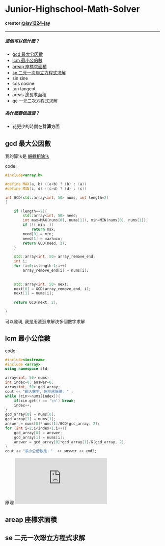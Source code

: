 # Junior-Highschool-Math-Solver
#### creator [@jay1224-jay](https://github.com/jay1224-jay)
------
##### 這個可以做什麼？
- [gcd 最大公因數](#gcd-最大公因數)
- [lcm 最小公倍數](#lcm-最小公倍數)
- [areap 座標求面積](#areap-座標求面積)
- [se 二元一次聯立方程式求解](#se-二元一次聯立方程式求解)
- sin sine
- cos cosine
- tan tangent
- areas 邊長求面積
- qe 一元二次方程式求解

##### 為什麼要做這個？
- 花更少的時間在**計算**方面

## gcd 最大公因數
我的算法是 [輾轉相除法](https://zh.wikipedia.org/wiki/%E8%BC%BE%E8%BD%89%E7%9B%B8%E9%99%A4%E6%B3%95)

code: 
```c++
#include<array.h>

#define MAX(a, b) ((a<b) ? (b) : (a))
#define MIN(c, d) ((c>d) ? (d) : (c))

int GCD(std::array<int, 50> nums, int length=2)
{

    if (length==2){
        std::array<int, 50> need;
        int max=MAX(nums[0], nums[1]), min=MIN(nums[0], nums[1]);
        if (!( min  ))
            return max;
        need[0] = min;
        need[1] = max%min;
        return GCD(need, 2);
    }

    std::array<int, 50> array_remove_end;
    int i;
    for (i=0;i<length-1;i++)
        array_remove_end[i] = nums[i];
    
    
    std::array<int, 50> next;
    next[0] = GCD(array_remove_end, i);
    next[1] = nums[i];
    
    return GCD(next, 2);

}

```
可以發現, 我是用遞迴來解決多個數字求解

## lcm 最小公倍數
code:
```c++
#include<iostream>
#include <array>
using namespace std;

array<int, 50> nums;
int index=0, answer=0;
array<int, 50> gcd_array;
cout << "輸入數字, 用空格隔開: " ;
while (cin>>nums[index]){
    if(cin.get() == '\n') break;
    index++;
} 
gcd_array[0] = nums[0];
gcd_array[1] = nums[1];
answer = nums[0]*nums[1]/GCD(gcd_array, 2); 
for (int i=2;i<index+1;i++){
    gcd_array[0] = answer; 
    gcd_array[1] = nums[i];  
    answer = gcd_array[0]*gcd_array[1]/G(gcd_array, 2);
}
cout << "最小公倍數是："  << answer << endl;

```
原理  ![](https://latex.codecogs.com/gif.latex?%5Cinline%20%5Cdpi%7B200%7D%20%5Cbg_white%20lcm%28a%2Cb%29%3D%5Cfrac%7Ba%20%5Ccdot%20b%7D%7Bgcd%28a%2Cb%29%7D)

## areap 座標求面積


## se 二元一次聯立方程式求解
